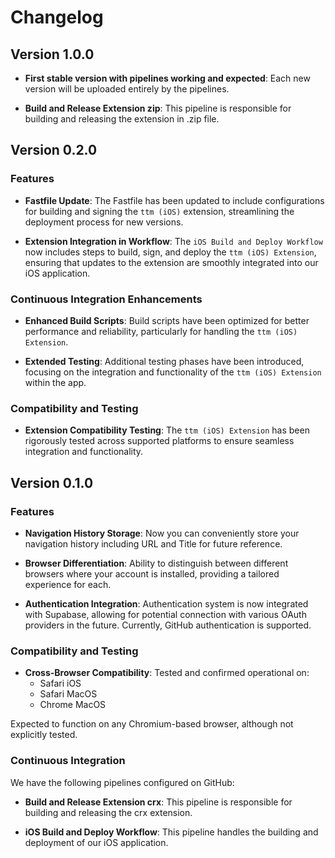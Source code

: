 # Changelog

## Version 1.0.0

- **First stable version with pipelines working and expected**: Each new version will be uploaded entirely by the pipelines.

- **Build and Release Extension zip**: This pipeline is responsible for building and releasing the extension in .zip file.

## Version 0.2.0

### Features

- **Fastfile Update**: The Fastfile has been updated to include configurations for building and signing the `ttm (iOS)` extension, streamlining the deployment process for new versions.

- **Extension Integration in Workflow**: The `iOS Build and Deploy Workflow` now includes steps to build, sign, and deploy the `ttm (iOS) Extension`, ensuring that updates to the extension are smoothly integrated into our iOS application.

### Continuous Integration Enhancements

- **Enhanced Build Scripts**: Build scripts have been optimized for better performance and reliability, particularly for handling the `ttm (iOS) Extension`.

- **Extended Testing**: Additional testing phases have been introduced, focusing on the integration and functionality of the `ttm (iOS) Extension` within the app.

### Compatibility and Testing

- **Extension Compatibility Testing**: The `ttm (iOS) Extension` has been rigorously tested across supported platforms to ensure seamless integration and functionality.


## Version 0.1.0

### Features

- **Navigation History Storage**: Now you can conveniently store your navigation history including URL and Title for future reference.

- **Browser Differentiation**: Ability to distinguish between different browsers where your account is installed, providing a tailored experience for each.

- **Authentication Integration**: Authentication system is now integrated with Supabase, allowing for potential connection with various OAuth providers in the future. Currently, GitHub authentication is supported.

### Compatibility and Testing

- **Cross-Browser Compatibility**: Tested and confirmed operational on:
    - Safari iOS
    - Safari MacOS
    - Chrome MacOS

Expected to function on any Chromium-based browser, although not explicitly tested.

### Continuous Integration

We have the following pipelines configured on GitHub:

- **Build and Release Extension crx**: This pipeline is responsible for building and releasing the crx extension.

- **iOS Build and Deploy Workflow**: This pipeline handles the building and deployment of our iOS application.
